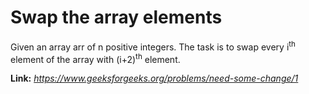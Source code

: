 # Swap the array elements
Given an array arr of n positive integers. The task is to swap every i<sup>th</sup> element of the array with (i+2)<sup>th</sup> element.

**Link:** _https://www.geeksforgeeks.org/problems/need-some-change/1_
